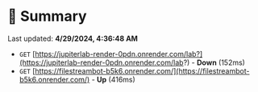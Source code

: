 # 📖 Summary
Last updated: **4/29/2024, 4:36:48 AM**

- `GET` [https://jupiterlab-render-0pdn.onrender.com/lab?](https://jupiterlab-render-0pdn.onrender.com/lab?) - **Down** (152ms)
- `GET` [https://filestreambot-b5k6.onrender.com/](https://filestreambot-b5k6.onrender.com/) - **Up** (416ms)
